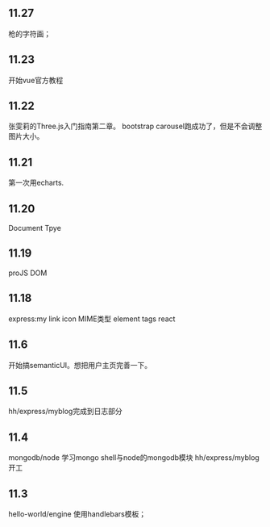 ## 11.27
枪的字符画；
## 11.23 
开始vue官方教程
## 11.22
张雯莉的Three.js入门指南第二章。
bootstrap carousel跑成功了，但是不会调整图片大小。
## 11.21
第一次用echarts.
## 11.20
Document Tpye
## 11.19
proJS DOM
## 11.18
express:my  link icon   MIME类型
element tags react
## 11.6
开始搞semanticUI。想把用户主页完善一下。

## 11.5
hh/express/myblog完成到日志部分

## 11.4
mongodb/node 学习mongo shell与node的mongodb模块
hh/express/myblog开工

## 11.3
hello-world/engine 使用handlebars模板；

